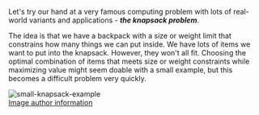 Let's try our hand at a very famous computing problem with lots of real-world variants and applications - ***the knapsack problem***.

The idea is that we have a backpack with a size or weight limit that constrains how many things we can put inside. We have lots of items we want to put into the knapsack. However, they won't all fit. Choosing the optimal combination of items that meets size or weight constraints while maximizing value might seem doable with a small example, but this becomes a difficult problem very quickly.

![small-knapsack-example](https://upload.wikimedia.org/wikipedia/commons/f/fd/Knapsack.svg)  
[Image author information](https://commons.wikimedia.org/wiki/File:Knapsack.svg)  